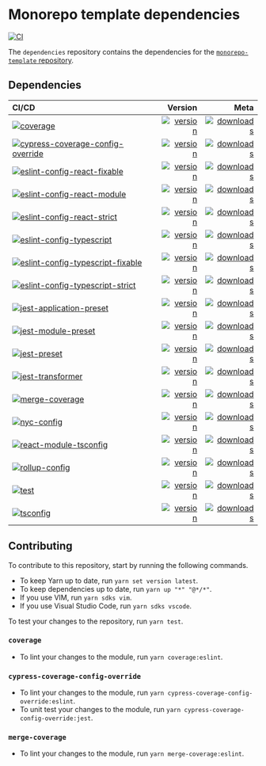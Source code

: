 # Monorepo template dependencies

[![CI](https://github.com/monorepo-template/dependencies/actions/workflows/index.yml/badge.svg?branch=main&event=push)](https://github.com/monorepo-template/dependencies/actions/workflows/index.yml)

The `dependencies` repository contains the dependencies for the
[`monorepo-template` repository](https://github.com/monorepo-template/monorepo-template/).

## Dependencies

| CI/CD | Version | Meta |
| :---- | ------: | ---: |
| [![coverage](https://github.com/monorepo-template/dependencies/actions/workflows/coverage.yml/badge.svg?branch=main&event=push)](https://github.com/monorepo-template/dependencies/actions/workflows/coverage.yml) | [![version](https://img.shields.io/npm/v/@monorepo-template/coverage.svg)](https://www.npmjs.com/package/@monorepo-template/coverage) | [![downloads](https://img.shields.io/npm/dt/@monorepo-template/coverage.svg)](https://www.npmjs.com/package/@monorepo-template/coverage) |
| [![cypress-coverage-config-override](https://github.com/monorepo-template/dependencies/actions/workflows/cypress-coverage-config-override.yml/badge.svg?branch=main&event=push)](https://github.com/monorepo-template/dependencies/actions/workflows/cypress-coverage-config-override.yml) | [![version](https://img.shields.io/npm/v/@monorepo-template/cypress-coverage-config-override.svg)](https://www.npmjs.com/package/@monorepo-template/coverage) | [![downloads](https://img.shields.io/npm/dt/@monorepo-template/cypress-coverage-config-override.svg)](https://www.npmjs.com/package/@monorepo-template/cypress-coverage-config-override) |
| [![eslint-config-react-fixable](https://github.com/monorepo-template/dependencies/actions/workflows/eslint-config-react-fixable.yml/badge.svg?branch=main&event=push)](https://github.com/monorepo-template/dependencies/actions/workflows/eslint-config-react-fixable.yml) | [![version](https://img.shields.io/npm/v/@monorepo-template/eslint-config-react-fixable.svg)](https://www.npmjs.com/package/@monorepo-template/eslint-config-typescript-fixable) | [![downloads](https://img.shields.io/npm/dt/@monorepo-template/eslint-config-react-fixable.svg)](https://www.npmjs.com/package/@monorepo-template/eslint-config-react-fixable) |
| [![eslint-config-react-module](https://github.com/monorepo-template/dependencies/actions/workflows/eslint-config-react-module.yml/badge.svg?branch=main&event=push)](https://github.com/monorepo-template/dependencies/actions/workflows/eslint-config-react-module.yml) | [![version](https://img.shields.io/npm/v/@monorepo-template/eslint-config-react-module.svg)](https://www.npmjs.com/package/@monorepo-template/eslint-config-typescript-module) | [![downloads](https://img.shields.io/npm/dt/@monorepo-template/eslint-config-react-module.svg)](https://www.npmjs.com/package/@monorepo-template/eslint-config-react-module) |
| [![eslint-config-react-strict](https://github.com/monorepo-template/dependencies/actions/workflows/eslint-config-react-strict.yml/badge.svg?branch=main&event=push)](https://github.com/monorepo-template/dependencies/actions/workflows/eslint-config-react-strict.yml) | [![version](https://img.shields.io/npm/v/@monorepo-template/eslint-config-react-strict.svg)](https://www.npmjs.com/package/@monorepo-template/eslint-config-react-strict) | [![downloads](https://img.shields.io/npm/dt/@monorepo-template/eslint-config-react-strict.svg)](https://www.npmjs.com/package/@monorepo-template/eslint-config-react-strict) |
| [![eslint-config-typescript](https://github.com/monorepo-template/dependencies/actions/workflows/eslint-config-typescript.yml/badge.svg?branch=main&event=push)](https://github.com/monorepo-template/dependencies/actions/workflows/eslint-config-typescript.yml) | [![version](https://img.shields.io/npm/v/@monorepo-template/eslint-config-typescript.svg)](https://www.npmjs.com/package/@monorepo-template/eslint-config-typescript) | [![downloads](https://img.shields.io/npm/dt/@monorepo-template/eslint-config-typescript.svg)](https://www.npmjs.com/package/@monorepo-template/eslint-config-typescript) |
| [![eslint-config-typescript-fixable](https://github.com/monorepo-template/dependencies/actions/workflows/eslint-config-typescript-fixable.yml/badge.svg?branch=main&event=push)](https://github.com/monorepo-template/dependencies/actions/workflows/eslint-config-typescript-fixable.yml) | [![version](https://img.shields.io/npm/v/@monorepo-template/eslint-config-typescript-fixable.svg)](https://www.npmjs.com/package/@monorepo-template/eslint-config-typescript-fixable) | [![downloads](https://img.shields.io/npm/dt/@monorepo-template/eslint-config-typescript-fixable.svg)](https://www.npmjs.com/package/@monorepo-template/eslint-config-typescript-fixable) |
| [![eslint-config-typescript-strict](https://github.com/monorepo-template/dependencies/actions/workflows/eslint-config-typescript-strict.yml/badge.svg?branch=main&event=push)](https://github.com/monorepo-template/dependencies/actions/workflows/eslint-config-typescript-strict.yml) | [![version](https://img.shields.io/npm/v/@monorepo-template/eslint-config-typescript-strict.svg)](https://www.npmjs.com/package/@monorepo-template/eslint-config-typescript-strict) | [![downloads](https://img.shields.io/npm/dt/@monorepo-template/eslint-config-typescript-strict.svg)](https://www.npmjs.com/package/@monorepo-template/eslint-config-typescript-strict) |
| [![jest-application-preset](https://github.com/monorepo-template/dependencies/actions/workflows/jest-application-preset.yml/badge.svg?branch=main&event=push)](https://github.com/monorepo-template/dependencies/actions/workflows/jest-application-preset.yml) | [![version](https://img.shields.io/npm/v/@monorepo-template/jest-application-preset.svg)](https://www.npmjs.com/package/@monorepo-template/jest-application-preset) | [![downloads](https://img.shields.io/npm/dt/@monorepo-template/jest-application-preset.svg)](https://www.npmjs.com/package/@monorepo-template/jest-application-preset) |
| [![jest-module-preset](https://github.com/monorepo-template/dependencies/actions/workflows/jest-module-preset.yml/badge.svg?branch=main&event=push)](https://github.com/monorepo-template/dependencies/actions/workflows/jest-module-preset.yml) | [![version](https://img.shields.io/npm/v/@monorepo-template/jest-application-preset.svg)](https://www.npmjs.com/package/@monorepo-template/jest-module-preset) | [![downloads](https://img.shields.io/npm/dt/@monorepo-template/jest-module-preset.svg)](https://www.npmjs.com/package/@monorepo-template/jest-module-preset) |
| [![jest-preset](https://github.com/monorepo-template/dependencies/actions/workflows/jest-preset.yml/badge.svg?branch=main&event=push)](https://github.com/monorepo-template/dependencies/actions/workflows/jest-preset.yml) | [![version](https://img.shields.io/npm/v/@monorepo-template/jest-preset.svg)](https://www.npmjs.com/package/@monorepo-template/jest-preset) | [![downloads](https://img.shields.io/npm/dt/@monorepo-template/jest-preset.svg)](https://www.npmjs.com/package/@monorepo-template/jest-preset) |
| [![jest-transformer](https://github.com/monorepo-template/dependencies/actions/workflows/jest-transformer.yml/badge.svg?branch=main&event=push)](https://github.com/monorepo-template/dependencies/actions/workflows/jest-transformer.yml) | [![version](https://img.shields.io/npm/v/@monorepo-template/jest-transformer.svg)](https://www.npmjs.com/package/@monorepo-template/jest-transformer) | [![downloads](https://img.shields.io/npm/dt/@monorepo-template/jest-transformer.svg)](https://www.npmjs.com/package/@monorepo-template/jest-transformer) |
| [![merge-coverage](https://github.com/monorepo-template/dependencies/actions/workflows/merge-coverage.yml/badge.svg?branch=main&event=push)](https://github.com/monorepo-template/dependencies/actions/workflows/merge-coverage.yml) | [![version](https://img.shields.io/npm/v/@monorepo-template/merge-coverage.svg)](https://www.npmjs.com/package/@monorepo-template/merge-coverage) | [![downloads](https://img.shields.io/npm/dt/@monorepo-template/merge-coverage.svg)](https://www.npmjs.com/package/@monorepo-template/merge-coverage) |
| [![nyc-config](https://github.com/monorepo-template/dependencies/actions/workflows/nyc-config.yml/badge.svg?branch=main&event=push)](https://github.com/monorepo-template/dependencies/actions/workflows/nyc-config.yml) | [![version](https://img.shields.io/npm/v/@monorepo-template/nyc-config.svg)](https://www.npmjs.com/package/@monorepo-template/nyc-config) | [![downloads](https://img.shields.io/npm/dt/@monorepo-template/nyc-config.svg)](https://www.npmjs.com/package/@monorepo-template/nyc-config) |
| [![react-module-tsconfig](https://github.com/monorepo-template/dependencies/actions/workflows/react-module-tsconfig.yml/badge.svg?branch=main&event=push)](https://github.com/monorepo-template/dependencies/actions/workflows/react-module-tsconfig.yml) | [![version](https://img.shields.io/npm/v/@monorepo-template/react-module-tsconfig.svg)](https://www.npmjs.com/package/@monorepo-template/react-module-tsconfig) | [![downloads](https://img.shields.io/npm/dt/@monorepo-template/react-module-tsconfig.svg)](https://www.npmjs.com/package/@monorepo-template/react-module-tsconfig) |
| [![rollup-config](https://github.com/monorepo-template/dependencies/actions/workflows/rollup-config.yml/badge.svg?branch=main&event=push)](https://github.com/monorepo-template/dependencies/actions/workflows/rollup-config.yml) | [![version](https://img.shields.io/npm/v/@monorepo-template/rollup-config.svg)](https://www.npmjs.com/package/@monorepo-template/rollup-config) | [![downloads](https://img.shields.io/npm/dt/@monorepo-template/rollup-config.svg)](https://www.npmjs.com/package/@monorepo-template/rollup-config) |
| [![test](https://github.com/monorepo-template/dependencies/actions/workflows/test.yml/badge.svg?branch=main&event=push)](https://github.com/monorepo-template/dependencies/actions/workflows/test.yml) | [![version](https://img.shields.io/npm/v/@monorepo-template/test.svg)](https://www.npmjs.com/package/@monorepo-template/test) | [![downloads](https://img.shields.io/npm/dt/@monorepo-template/test.svg)](https://www.npmjs.com/package/@monorepo-template/test) |
| [![tsconfig](https://github.com/monorepo-template/dependencies/actions/workflows/tsconfig.yml/badge.svg?branch=main&event=push)](https://github.com/monorepo-template/dependencies/actions/workflows/tsconfig.yml) | [![version](https://img.shields.io/npm/v/@monorepo-template/tsconfig.svg)](https://www.npmjs.com/package/@monorepo-template/tsconfig) | [![downloads](https://img.shields.io/npm/dt/@monorepo-template/tsconfig.svg)](https://www.npmjs.com/package/@monorepo-template/tsconfig) |

## Contributing

To contribute to this repository, start by running the following commands.

- To keep Yarn up to date, run `yarn set version latest`.
- To keep dependencies up to date, run `yarn up "*" "@*/*"`.
- If you use VIM, run `yarn sdks vim`.
- If you use Visual Studio Code, run `yarn sdks vscode`.

To test your changes to the repository, run `yarn test`.

### `coverage`

- To lint your changes to the module, run `yarn coverage:eslint`.

### `cypress-coverage-config-override`

- To lint your changes to the module, run
  `yarn cypress-coverage-config-override:eslint`.
- To unit test your changes to the module, run
  `yarn cypress-coverage-config-override:jest`.

### `merge-coverage`

- To lint your changes to the module, run `yarn merge-coverage:eslint`.
